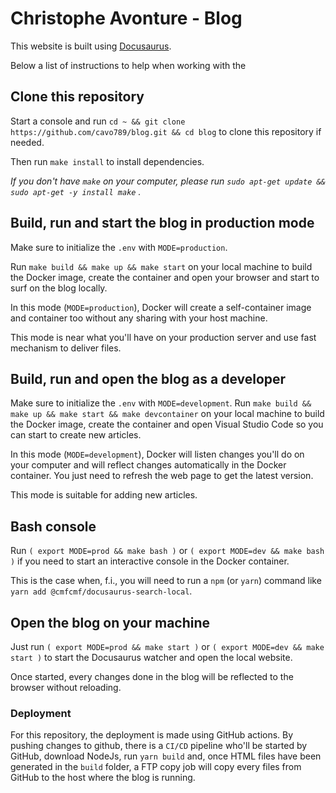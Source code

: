 # Christophe Avonture - Blog

This website is built using [Docusaurus](https://docusaurus.io/).

Below a list of instructions to help when working with the

## Clone this repository

Start a console and run `cd ~ && git clone https://github.com/cavo789/blog.git && cd blog` to clone this repository if needed.

Then run `make install` to install dependencies.

*If you don't have `make` on your computer, please run  `sudo apt-get update && sudo apt-get -y install make` .*

## Build, run and start the blog in production mode

Make sure to initialize the `.env` with `MODE=production`.

Run `make build && make up && make start` on your local machine to build the Docker image, create the container and open your browser and start to surf on the blog locally. 

In this mode (`MODE=production`), Docker will create a self-container image and container too without any sharing with your host machine.

This mode is near what you'll have on your production server and use fast mechanism to deliver files.

## Build, run and open the blog as a developer

Make sure to initialize the `.env` with `MODE=development`.
Run `make build && make up && make start && make devcontainer` on your local machine to build the Docker image, create the container and open Visual Studio Code so you can start to create new articles.

In this mode (`MODE=development`), Docker will listen changes you'll do on your computer and will reflect changes automatically in the Docker container. You just need to refresh the web page to get the latest version.

This mode is suitable for adding new articles.

## Bash console

Run `( export MODE=prod && make bash )` or `( export MODE=dev && make bash )` if you need to start an interactive console in the Docker container.

This is the case when, f.i., you will need to run a `npm` (or `yarn`) command like `yarn add @cmfcmf/docusaurus-search-local`.

## Open the blog on your machine

Just run `( export MODE=prod && make start )` or `( export MODE=dev && make start )` to start the Docusaurus watcher and open the local website.

Once started, every changes done in the blog will be reflected to the browser without reloading.

### Deployment

For this repository, the deployment is made using GitHub actions. By pushing changes to github, there is a `CI/CD` pipeline who'll be started by GitHub, download NodeJs, run `yarn build` and, once HTML files have been generated in the `build` folder, a FTP copy job will copy every files from GitHub to the host where the blog is running.
